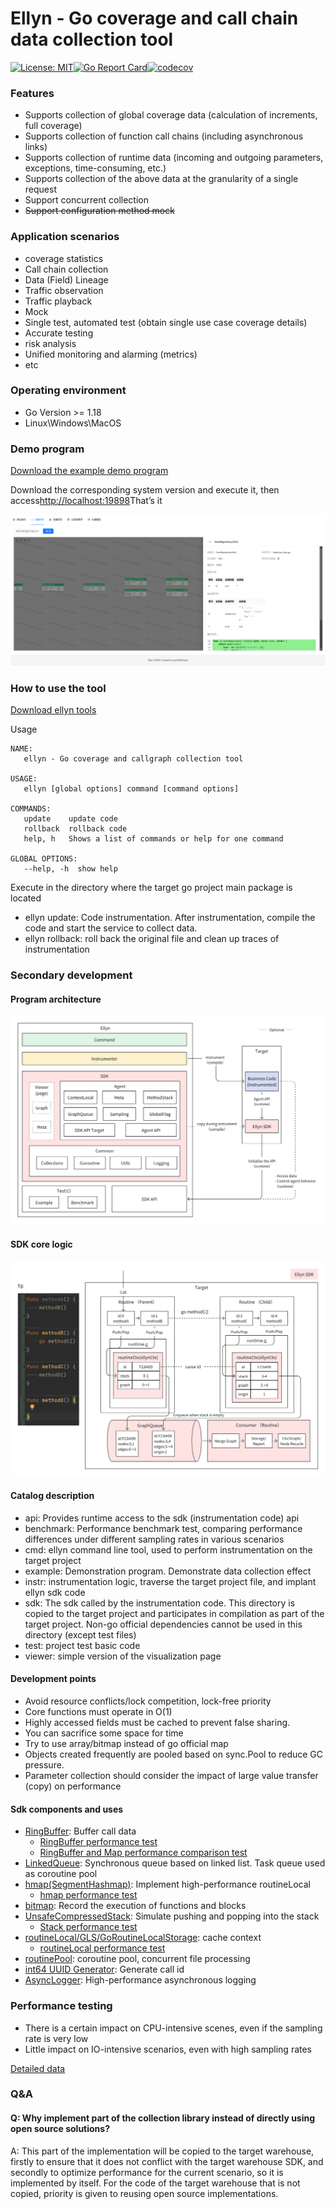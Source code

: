 # Ellyn - Go coverage and call chain data collection tool

[![License: MIT](https://img.shields.io/badge/License-MIT-yellow.svg)](https://opensource.org/licenses/MIT)[![Go Report Card](https://goreportcard.com/badge/github.com/lvyahui8/ellyn)](https://goreportcard.com/report/github.com/lvyahui8/ellyn)[![codecov](https://codecov.io/gh/lvyahui8/ellyn/graph/badge.svg?token=YBV3TH2HQU)](https://codecov.io/gh/lvyahui8/ellyn)

### Features

-   Supports collection of global coverage data (calculation of increments, full coverage)
-   Supports collection of function call chains (including asynchronous links)
-   Supports collection of runtime data (incoming and outgoing parameters, exceptions, time-consuming, etc.)
-   Supports collection of the above data at the granularity of a single request
-   Support concurrent collection
-   ~~Support configuration method mock~~

### Application scenarios

-   coverage statistics
-   Call chain collection
-   Data (Field) Lineage
-   Traffic observation
-   Traffic playback
-   Mock
-   Single test, automated test (obtain single use case coverage details)
-   Accurate testing
-   risk analysis
-   Unified monitoring and alarming (metrics)
-   etc

### Operating environment

-   Go Version >= 1.18
-   Linux\\Windows\\MacOS

### Demo program

[Download the example demo program](https://github.com/lvyahui8/ellyn/releases)

Download the corresponding system version and execute it, then access<http://localhost:19898>That’s it

![调用链](./.assets/graph.png)

### How to use the tool

[Download ellyn tools](https://github.com/lvyahui8/ellyn/releases)

Usage

```text
NAME:
   ellyn - Go coverage and callgraph collection tool

USAGE:
   ellyn [global options] command [command options]

COMMANDS:
   update    update code
   rollback  rollback code
   help, h   Shows a list of commands or help for one command

GLOBAL OPTIONS:
   --help, -h  show help
```

Execute in the directory where the target go project main package is located

-   ellyn update: Code instrumentation. After instrumentation, compile the code and start the service to collect data.
-   ellyn rollback: roll back the original file and clean up traces of instrumentation

### Secondary development

#### Program architecture

![架构图](.assets/arch.png)

#### SDK core logic

![架构图](.assets/flow.png)

#### Catalog description

-   api: Provides runtime access to the sdk (instrumentation code) api
-   benchmark: Performance benchmark test, comparing performance differences under different sampling rates in various scenarios
-   cmd: ellyn command line tool, used to perform instrumentation on the target project
-   example: Demonstration program. Demonstrate data collection effect
-   instr: instrumentation logic, traverse the target project file, and implant ellyn sdk code
-   sdk: The sdk called by the instrumentation code. This directory is copied to the target project and participates in compilation as part of the target project. Non-go official dependencies cannot be used in this directory (except test files)
-   test: project test basic code
-   viewer: simple version of the visualization page

#### Development points

-   Avoid resource conflicts/lock competition, lock-free priority
-   Core functions must operate in O(1)
-   Highly accessed fields must be cached to prevent false sharing.
-   You can sacrifice some space for time
-   Try to use array/bitmap instead of go official map
-   Objects created frequently are pooled based on sync.Pool to reduce GC pressure.
-   Parameter collection should consider the impact of large value transfer (copy) on performance

#### Sdk components and uses

-   [RingBuffer](./sdk/common/collections/ringbuffer.go): Buffer call data
    -   [RingBuffer performance test](./sdk/common/collections/ringbuffer.md)
    -   [RingBuffer and Map performance comparison test](./sdk/common/collections/ring_buffer_vs_map.md)
-   [LinkedQueue](./sdk/common/collections/linked_queue.go): Synchronous queue based on linked list. Task queue used as coroutine pool
-   [hmap(SegmentHashmap)](./sdk/common/collections/hmap.go): Implement high-performance routineLocal
    -   [hmap performance test](./sdk/common/collections/hmap.md)
-   [bitmap](./sdk/common/collections/bitmap.go): Record the execution of functions and blocks
-   [UnsafeCompressedStack](./sdk/common/collections/stack.go): Simulate pushing and popping into the stack
    -   [Stack performance test](./sdk/common/collections/stack.md)
-   [routineLocal/GLS/GoRoutineLocalStorage](./sdk/common/goroutine/routine_local.go): cache context
    -   [routineLocal performance test](./sdk/common/goroutine/routine_local_test.go)
-   [routinePool](./sdk/common/goroutine/routine_pool.go): coroutine pool, concurrent file processing
-   [int64 UUID Generator](./sdk/common/guid/guid.go): Generate call id
-   [AsyncLogger](./sdk/common/logging/readme.md): High-performance asynchronous logging

### Performance testing

-   There is a certain impact on CPU-intensive scenes, even if the sampling rate is very low
-   Little impact on IO-intensive scenarios, even with high sampling rates

[Detailed data](./benchmark/result.md)

### Q&A

#### Q: Why implement part of the collection library instead of directly using open source solutions?

A: This part of the implementation will be copied to the target warehouse, firstly to ensure that it does not conflict with the target warehouse SDK, and secondly to optimize performance for the current scenario, so it is implemented by itself. For the code of the target warehouse that is not copied, priority is given to reusing open source implementations.
